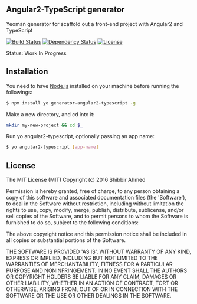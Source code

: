 ## Angular2-TypeScript generator
Yeoman generator for scaffold out a front-end project with Angular2 and TypeScript

[![Build Status](https://travis-ci.org/shibbir/generator-angular2-typescript.svg?branch=master)](https://travis-ci.org/shibbir/generator-angular2-typescript)
[![Dependency Status](https://david-dm.org/shibbir/generator-angular2-typescript.svg)](https://david-dm.org/shibbir/generator-angular2-typescript)
[![License](https://img.shields.io/badge/license-MIT-blue.svg)](http://opensource.org/licenses/MIT)

Status: Work In Progress

## Installation

You need to have [Node.js](https://nodejs.org/en/) installed on your machine before running the followings:

```bash
$ npm install yo generator-angular2-typescript -g
```

Make a new directory, and cd into it:
```bash
mkdir my-new-project && cd $_
```

Run yo angular2-typescript, optionally passing an app name:
```bash
$ yo angular2-typescript [app-name]
```

## License
The MIT License (MIT)
Copyright (c) 2016 Shibbir Ahmed

Permission is hereby granted, free of charge, to any person obtaining
a copy of this software and associated documentation files (the
'Software'), to deal in the Software without restriction, including
without limitation the rights to use, copy, modify, merge, publish,
distribute, sublicense, and/or sell copies of the Software, and to
permit persons to whom the Software is furnished to do so, subject to
the following conditions:

The above copyright notice and this permission notice shall be
included in all copies or substantial portions of the Software.

THE SOFTWARE IS PROVIDED 'AS IS', WITHOUT WARRANTY OF ANY KIND,
EXPRESS OR IMPLIED, INCLUDING BUT NOT LIMITED TO THE WARRANTIES OF
MERCHANTABILITY, FITNESS FOR A PARTICULAR PURPOSE AND NONINFRINGEMENT.
IN NO EVENT SHALL THE AUTHORS OR COPYRIGHT HOLDERS BE LIABLE FOR ANY
CLAIM, DAMAGES OR OTHER LIABILITY, WHETHER IN AN ACTION OF CONTRACT,
TORT OR OTHERWISE, ARISING FROM, OUT OF OR IN CONNECTION WITH THE
SOFTWARE OR THE USE OR OTHER DEALINGS IN THE SOFTWARE.
